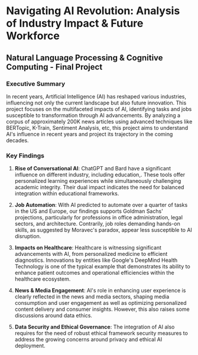 # Navigating AI Revolution: Analysis of Industry Impact & Future Workforce
## Natural Language Processing & Cognitive Computing - Final Project

### Executive Summary
In recent years, Artificial Intelligence (AI) has reshaped various industries, influencing not only the current landscape but also future innovation. 
This project focuses on the multifaceted impacts of AI, identifying tasks and jobs susceptible to transformation through AI advancements. 
By analyzing a corpus of approximately 200K news articles using advanced techniques like BERTopic, K-Train, Sentiment Analysis, etc, this project aims to understand AI's influence in recent years and project its trajectory in the coming decades.



### Key Findings
1. **Rise of Conversational AI**: ChatGPT and Bard have a significant influence on different industry, including education,. These tools offer personalized learning experiences while simultaneously challenging academic integrity. Their dual impact indicates the need for balanced integration within educational frameworks.

2. **Job Automation**: With AI predicted to automate over a quarter of tasks in the US and Europe, our findings supports Goldman Sachs' projections, particularly for professions in office administration, legal sectors, and architecture. Contrarily, job roles demanding hands-on skills, as suggested by Moravec's paradox, appear less susceptible to AI disruption.

3. **Impacts on Healthcare**: Healthcare is witnessing significant advancements with AI, from personalized medicine to efficient diagnostics. Innovations by entities like Google's DeepMind Health Technology is one of the typical example that demonstrates its ability to enhance patient outcomes and operational efficiencies within the healthcare ecosystem.

4. **News & Media Engagement**: AI's role in enhancing user experience is clearly reflected in the news and media sectors, shaping media consumption and user engagement as well as optimizing personalized content delivery and consumer insights. However, this also raises some discussions around data ethics.

5. **Data Security and Ethical Governance**: The integration of AI also requires for the need of robust ethical framework security measures to address the growing concerns around privacy and ethical AI deployment.
